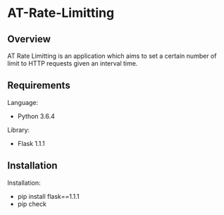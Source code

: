 # AT-Rate-Limitting

## Overview
AT Rate Limitting is an application which aims to set a certain number of limit to HTTP requests given an interval time.

## Requirements
Language:
- Python 3.6.4

Library:
- Flask 1.1.1

## Installation
Installation: 
- pip install flask==1.1.1
- pip check
